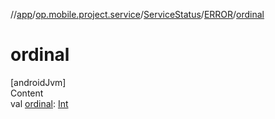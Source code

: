 //[app](../../../../index.md)/[op.mobile.project.service](../../index.md)/[ServiceStatus](../index.md)/[ERROR](index.md)/[ordinal](ordinal.md)



# ordinal  
[androidJvm]  
Content  
val [ordinal](ordinal.md): [Int](https://kotlinlang.org/api/latest/jvm/stdlib/kotlin/-int/index.html)  



